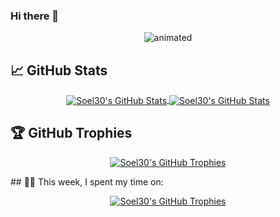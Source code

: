 ### Hi there 👋
<p align="center">
  <img src="https://acegif.com/wp-content/uploads/anime-love-29.gif" alt="animated" />
</p>

<!--
**Soel30/Soel30** is a ✨ _special_ ✨ repository because its `README.md` (this file) appears on your GitHub profile.

Here are some ideas to get you started:

- 🔭 I’m currently working on ...
- 🌱 I’m currently learning ...
- 👯 I’m looking to collaborate on ...
- 🤔 I’m looking for help with ...
- 💬 Ask me about ...
- 📫 How to reach me: ...
- 😄 Pronouns: ...
- ⚡ Fun fact: ...
-->
## &#x1f4c8; GitHub Stats

<p align="center">
  <a href="https://github.com/Soel30/Soel30">
  <img align="center" src="https://github-readme-stats.vercel.app/api/top-langs/?username=Soel30&hide=c%2B%2B,c,matlab,assembly&title_color=6aa6f8&text_color=8a919a&icon_color=6aa6f8&bg_color=22272e&theme=gruvbox" alt="Soel30's GitHub Stats" />
</a>

<a href="https://github.com/Soel30/Soel30">
  <img align="center" src="https://github-readme-stats.vercel.app/api?username=Soel30&show_icons=true&line_height=27&count_private=true&title_color=6aa6f8&text_color=8a919a&icon_color=6aa6f8&bg_color=22272e&theme=gruvbox" alt="Soel30's GitHub Stats" />
</a>
 </p>

## 🏆 GitHub Trophies
<p align="center">
  <a href="https://github.com/Soel30/Soel30">
  <img align="center" src="https://github-profile-trophy.vercel.app/?username=Soel30" alt="Soel30's GitHub Trophies" />
</a>
  </p>
## 👨‍💻 This week, I spent my time on:
<p align="center">
   <a href="https://github.com/Soel30/Soel30">
  <img align="center" src="https://github-readme-stats.vercel.app/api/wakatime?username=Soel30&line_height=27&title_color=6aa6f8&text_color=8a919a&icon_color=6aa6f8&bg_color=22272e" alt="Soel30's GitHub Trophies" />
</a>
  </p>
